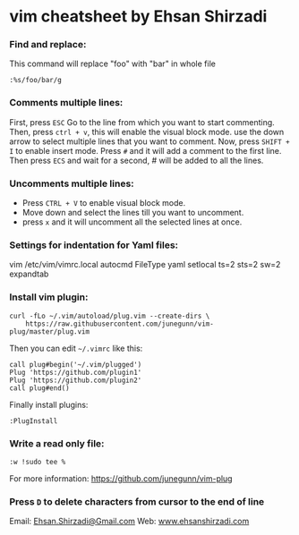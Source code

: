 # vim cheatsheet by Ehsan Shirzadi

### Find and replace:
This command will replace "foo" with "bar" in whole file
```
:%s/foo/bar/g
```

### Comments multiple lines:
First, press `ESC`
Go to the line from which you want to start commenting. Then, press `ctrl + v`, this will enable the visual block mode.
use the down arrow to select multiple lines that you want to comment.
Now, press `SHIFT + I` to enable insert mode.
Press `#` and it will add a comment to the first line. Then press `ECS` and wait for a second, # will be added to all the lines.

### Uncomments multiple lines:
- Press `CTRL + V` to enable visual block mode.
- Move down and select the lines till you want to uncomment.
- press `x` and it will uncomment all the selected lines at once.

### Settings for indentation for Yaml files:
vim /etc/vim/vimrc.local
autocmd FileType yaml setlocal ts=2 sts=2 sw=2 expandtab

### Install vim plugin:
```
curl -fLo ~/.vim/autoload/plug.vim --create-dirs \
    https://raw.githubusercontent.com/junegunn/vim-plug/master/plug.vim
```
Then you can edit `~/.vimrc` like this:
```
call plug#begin('~/.vim/plugged')
Plug 'https://github.com/plugin1'
Plug 'https://github.com/plugin2'
call plug#end()
```
Finally install plugins:
```
:PlugInstall
```

### Write a read only file:
```
:w !sudo tee %
```
For more information: https://github.com/junegunn/vim-plug

###  Press `D` to delete characters from cursor to the end of line



Email: Ehsan.Shirzadi@Gmail.com
Web: www.ehsanshirzadi.com
